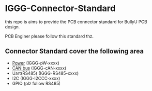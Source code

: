# IGGG-Connector-Standard
this repo is aims to provide the PCB connector standard for BullyU PCB design.

PCB Enginer please follow this standard thz.

## Connector Standard cover the following area
* [Power](https://github.com/PolyU-Robocon/IGGG-Connector-Standard/tree/main/Power) (IGGG-pW-xxxx)
* [CAN bus](https://github.com/PolyU-Robocon/IGGG-Connector-Standard/tree/main/CAN%20Bus) (IGGG-cAN-xxxx)
* Uart(RS485) (IGGG-RS485-xxxx)
* I2C (IGGG-I2CCC-xxxx)
* GPIO (plz follow RS485)


